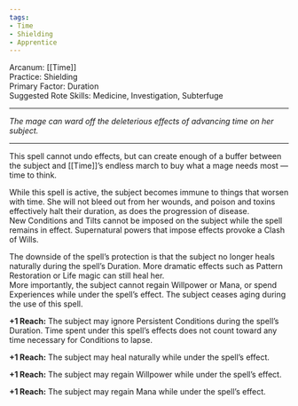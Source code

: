 ```yaml
---
tags:
- Time
- Shielding
- Apprentice
---
```


Arcanum: [[Time]]\
Practice: Shielding\
Primary Factor: Duration\
Suggested Rote Skills: Medicine, Investigation, Subterfuge

---

_The mage can ward off the deleterious effects of advancing time on her subject._

---

This spell cannot undo effects, but can create enough of a buffer between the subject and [[Time]]’s endless march to buy what a mage needs most — time to think.

While this spell is active, the subject becomes immune to things that worsen with time. She will not bleed out from her wounds, and poison and toxins effectively halt their duration, as does the progression of disease.\
New Conditions and Tilts cannot be imposed on the subject while the spell remains in effect. Supernatural powers that impose effects provoke a Clash of Wills.

The downside of the spell’s protection is that the subject no longer heals naturally during the spell’s Duration. More dramatic effects such as Pattern Restoration or Life magic can still heal her.\
More importantly, the subject cannot regain Willpower or Mana, or spend Experiences while under the spell’s effect. The subject ceases aging during the use of this spell.

**+1 Reach:** The subject may ignore Persistent Conditions during the spell’s Duration. Time spent under this spell’s effects does not count toward any time necessary for Conditions to lapse.

**+1 Reach:** The subject may heal naturally while under the spell’s effect.

**+1 Reach:** The subject may regain Willpower while under the spell’s effect.

**+1 Reach:** The subject may regain Mana while under the spell’s effect.